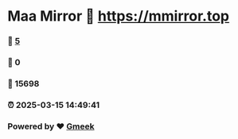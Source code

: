 # Maa Mirror :link: https://mmirror.top 
### :page_facing_up: [5](https://mmirror.top/tag.html) 
### :speech_balloon: 0 
### :hibiscus: 15698 
### :alarm_clock: 2025-03-15 14:49:41 
### Powered by :heart: [Gmeek](https://github.com/Meekdai/Gmeek)
